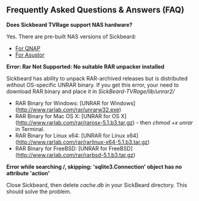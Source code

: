 ## Frequently Asked Questions & Answers (FAQ)

**Does Sickbeard TVRage support NAS hardware?**

Yes. There are pre-built NAS versions of Sickbeard:
* [For QNAP](http://bit.ly/1j5WtdN) 
* [For Asustor](http://bit.ly/1pFr1rW)

**Error: Rar Not Supported: No suitable RAR unpacker installed**

Sickbeard has ability to unpack RAR-archived releases but is distributed without OS-specific UNRAR binary. If you get this error, your need to download RAR binary and place it in _SickBeard-TVRage/lib/unrar2/_
* RAR Binary for Windows: [UNRAR for Windows] (http://www.rarlab.com/rar/unrarw32.exe)
* RAR Binary for Mac OS X: [UNRAR for OS X] (http://www.rarlab.com/rar/rarosx-5.1.b3.tar.gz) - then _chmod +x unrar_ in Terminal.
* RAR Binary for Linux x64: [UNRAR for Linux x64] (http://www.rarlab.com/rar/rarlinux-x64-5.1.b3.tar.gz)
* RAR Binary for FreeBSD: [UNRAR for FreeBSD] (http://www.rarlab.com/rar/rarbsd-5.1.b3.tar.gz)

**Error while searching /<Provider/>, skipping: 'sqlite3.Connection' object has no attribute 'action'**

Close Sickbeard, then delete _cache.db_ in your SickBeard directory. This should solve the problem. 